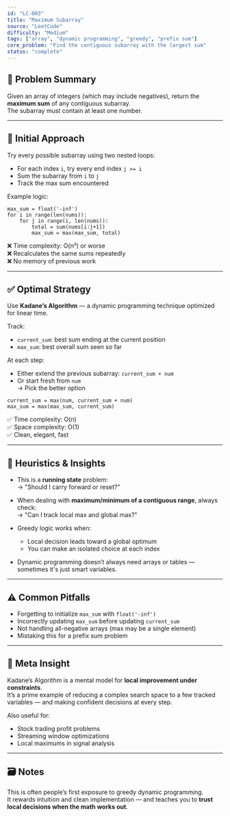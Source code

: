```yaml
---
id: "LC-003"
title: "Maximum Subarray"
source: "LeetCode"
difficulty: "Medium"
tags: ["array", "dynamic programming", "greedy", "prefix sum"]
core_problem: "Find the contiguous subarray with the largest sum"
status: "complete"
---
```


## 🧩 Problem Summary

Given an array of integers (which may include negatives), return the **maximum sum** of any contiguous subarray.  
The subarray must contain at least one number.

---

## 🚧 Initial Approach

Try every possible subarray using two nested loops:

- For each index `i`, try every end index `j >= i`
- Sum the subarray from `i` to `j`
- Track the max sum encountered

Example logic:

```
max_sum = float('-inf')
for i in range(len(nums)):
    for j in range(i, len(nums)):
        total = sum(nums[i:j+1])
        max_sum = max(max_sum, total)
```

❌ Time complexity: O(n²) or worse  
❌ Recalculates the same sums repeatedly  
❌ No memory of previous work

---

## ✅ Optimal Strategy

Use **Kadane’s Algorithm** — a dynamic programming technique optimized for linear time.

Track:
- `current_sum`: best sum ending at the current position
- `max_sum`: best overall sum seen so far

At each step:
- Either extend the previous subarray: `current_sum + num`  
- Or start fresh from `num`  
→ Pick the better option

```
current_sum = max(num, current_sum + num)
max_sum = max(max_sum, current_sum)
```

✅ Time complexity: O(n)  
✅ Space complexity: O(1)  
✅ Clean, elegant, fast

---

## 🧠 Heuristics & Insights

- This is a **running state** problem:  
  → "Should I carry forward or reset?"

- When dealing with **maximum/minimum of a contiguous range**, always check:  
  → "Can I track local max and global max?"

- Greedy logic works when:
  - Local decision leads toward a global optimum
  - You can make an isolated choice at each index

- Dynamic programming doesn’t always need arrays or tables — sometimes it's just smart variables.

---

## ⚠️ Common Pitfalls

- Forgetting to initialize `max_sum` with `float('-inf')`
- Incorrectly updating `max_sum` before updating `current_sum`
- Not handling all-negative arrays (max may be a single element)
- Mistaking this for a prefix sum problem

---

## 🧭 Meta Insight

Kadane’s Algorithm is a mental model for **local improvement under constraints**.  
It’s a prime example of reducing a complex search space to a few tracked variables — and making confident decisions at every step.

Also useful for:
- Stock trading profit problems  
- Streaming window optimizations  
- Local maximums in signal analysis

---

## 🗃️ Notes

This is often people’s first exposure to greedy dynamic programming.  
It rewards intuition and clean implementation — and teaches you to **trust local decisions when the math works out**.
